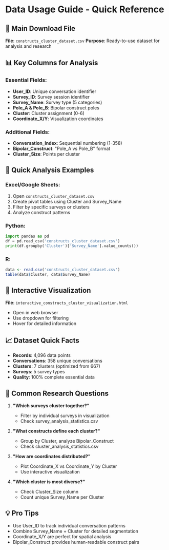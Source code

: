 # Data Usage Guide - Quick Reference

## 🎯 **Main Download File**
**File**: `constructs_cluster_dataset.csv`
**Purpose**: Ready-to-use dataset for analysis and research

## 📊 **Key Columns for Analysis**

### Essential Fields:
- **User_ID**: Unique conversation identifier 
- **Survey_ID**: Survey session identifier
- **Survey_Name**: Survey type (5 categories)
- **Pole_A & Pole_B**: Bipolar construct poles
- **Cluster**: Cluster assignment (0-6)
- **Coordinate_X/Y**: Visualization coordinates

### Additional Fields:
- **Conversation_Index**: Sequential numbering (1-358)
- **Bipolar_Construct**: "Pole_A vs Pole_B" format
- **Cluster_Size**: Points per cluster

## 🔧 **Quick Analysis Examples**

### Excel/Google Sheets:
1. Open `constructs_cluster_dataset.csv`
2. Create pivot tables using Cluster and Survey_Name
3. Filter by specific surveys or clusters
4. Analyze construct patterns

### Python:
```python
import pandas as pd
df = pd.read_csv('constructs_cluster_dataset.csv')
print(df.groupby('Cluster')['Survey_Name'].value_counts())
```

### R:
```r
data <- read.csv('constructs_cluster_dataset.csv')
table(data$Cluster, data$Survey_Name)
```

## 🎨 **Interactive Visualization**
**File**: `interactive_constructs_cluster_visualization.html`
- Open in web browser
- Use dropdown for filtering
- Hover for detailed information

## 📈 **Dataset Quick Facts**
- **Records**: 4,096 data points
- **Conversations**: 358 unique conversations  
- **Clusters**: 7 clusters (optimized from 667)
- **Surveys**: 5 survey types
- **Quality**: 100% complete essential data

## 🎯 **Common Research Questions**

1. **"Which surveys cluster together?"**
   - Filter by individual surveys in visualization
   - Check survey_analysis_statistics.csv

2. **"What constructs define each cluster?"**
   - Group by Cluster, analyze Bipolar_Construct
   - Check cluster_analysis_statistics.csv

3. **"How are coordinates distributed?"**
   - Plot Coordinate_X vs Coordinate_Y by Cluster
   - Use interactive visualization

4. **"Which cluster is most diverse?"**
   - Check Cluster_Size column
   - Count unique Survey_Name per Cluster

## 💡 **Pro Tips**
- Use User_ID to track individual conversation patterns
- Combine Survey_Name + Cluster for detailed segmentation  
- Coordinate_X/Y are perfect for spatial analysis
- Bipolar_Construct provides human-readable construct pairs
